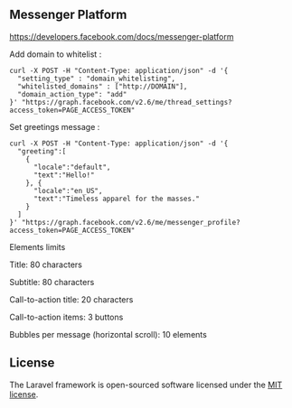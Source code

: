 ## Messenger Platform

https://developers.facebook.com/docs/messenger-platform

Add domain to whitelist :

```
curl -X POST -H "Content-Type: application/json" -d '{
  "setting_type" : "domain_whitelisting",
  "whitelisted_domains" : ["http://DOMAIN"],
  "domain_action_type": "add"
}' "https://graph.facebook.com/v2.6/me/thread_settings?access_token=PAGE_ACCESS_TOKEN"
```

Set greetings message :

```
curl -X POST -H "Content-Type: application/json" -d '{
  "greeting":[
    {
      "locale":"default",
      "text":"Hello!"
    }, {
      "locale":"en_US",
      "text":"Timeless apparel for the masses."
    }
  ]
}' "https://graph.facebook.com/v2.6/me/messenger_profile?access_token=PAGE_ACCESS_TOKEN"
```

Elements limits

Title: 80 characters

Subtitle: 80 characters

Call-to-action title: 20 characters

Call-to-action items: 3 buttons

Bubbles per message (horizontal scroll): 10 elements

## License

The Laravel framework is open-sourced software licensed under the [MIT license](http://opensource.org/licenses/MIT).
